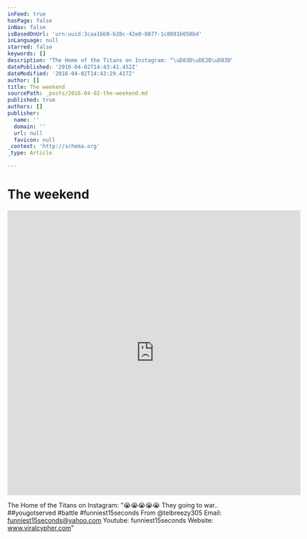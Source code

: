 ```yaml
---
inFeed: true
hasPage: false
inNav: false
isBasedOnUrl: 'urn:uuid:3caa1bb8-b28c-42e0-8877-1c8081b058bd'
inLanguage: null
starred: false
keywords: []
description: "The Home of the Titans on Instagram: “\uD83D\uDE2D\uD83D\uDE2D\uD83D\uDE2D\uD83D\uDE2D\uD83D\uDE2D They going to war.. ##yougotserved #battle #funniest15seconds From @telbreezy305 Email: funniest15seconds@yahoo.com Youtube: funniest15seconds Website: www.viralcypher.com”"
datePublished: '2016-04-02T14:43:41.452Z'
dateModified: '2016-04-02T14:43:29.417Z'
author: []
title: The weekend
sourcePath: _posts/2016-04-02-the-weekend.md
published: true
authors: []
publisher:
  name: ''
  domain: ''
  url: null
  favicon: null
_context: 'http://schema.org'
_type: Article

---
```

# The weekend

<iframe src="https://cdn.embedly.com/widgets/media.html?src=http%3A%2F%2Fscontent.cdninstagram.com%2Ft50.2886-16%2F12911422_1098064873598778_1591525474_n.mp4&amp;src_secure=1&amp;url=https%3A%2F%2Fwww.instagram.com%2Fp%2FBDrTt7ljBiQ%2F&amp;image=https%3A%2F%2Fscontent.cdninstagram.com%2Ft51.2885-15%2Fe15%2F12917880_1759797107576341_206591323_n.jpg%3Fig_cache_key%3DMTIxOTE1NDg0MzM3NDcyMTE2OA%253D%253D.2&amp;key=b7d04c9b404c499eba89ee7072e1c4f7&amp;type=video%2Fmp4&amp;schema=instagram" width="658" height="640" scrolling="no" frameborder="0" allowfullscreen="allowfullscreen" style=""></iframe>

The Home of the Titans on Instagram: "😭😭😭😭😭 They going to war.. \#\#yougotserved \#battle \#funniest15seconds From @telbreezy305 Email: funniest15seconds@yahoo.com Youtube: funniest15seconds Website: www.viralcypher.com"